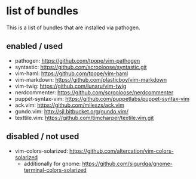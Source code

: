# list of bundles

This is a list of bundles that are installed via pathogen.

## enabled / used

- pathogen: https://github.com/tpope/vim-pathogen
- syntastic: https://github.com/scrooloose/syntastic.git
- vim-haml: https://github.com/tpope/vim-haml
- vim-markdown: https://github.com/plasticboy/vim-markdown
- vim-twig: https://github.com/lunaru/vim-twig
- nerdcommenter: https://github.com/scrooloose/nerdcommenter
- puppet-syntax-vim: https://github.com/puppetlabs/puppet-syntax-vim
- ack.vim: https://github.com/mileszs/ack.vim
- gundo.vim: http://sjl.bitbucket.org/gundo.vim/
- texttile.vim: https://github.com/timcharper/textile.vim.git

## disabled / not used

- vim-colors-solarized: https://github.com/altercation/vim-colors-solarized
    - additionally for gnome: https://github.com/sigurdga/gnome-terminal-colors-solarized
